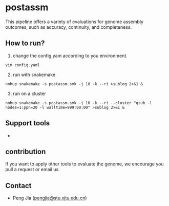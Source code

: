 # postassm
This pipeline offers a variety of evaluations for genome assembly outcomes, such as accuracy, continuity, and completeness.

## How to run? 

1. change the config.yam according to you environment. 

``` vim config.yaml ```

2. run with snakemake    

  ``` 
  nohup snakemake -s postassm.smk -j 10 -k --ri >sublog 2>&1 &
  ```
3. run on a cluster

  ```
  nohup snakemake -s postassm.smk -j 10 -k --ri --cluster "qsub -l nodes=1:ppn=20 -l walltime=999:00:00" >sublog 2>&1 & 
  ```
 ## Support tools 
 * 
 ## contribution 
 If you want to apply other tools to evaluate the genome, we encourage you pull a request or email us 
 
 ## Contact  
 * Peng Jia (pengjia@stu.xjtu.edu.cn)

